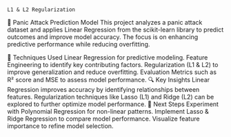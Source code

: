                                                                                      L1 & L2 Regularization 


📌 Panic Attack Prediction Model
This project analyzes a panic attack dataset and applies Linear Regression from the scikit-learn library to predict outcomes and improve model accuracy. The focus is on enhancing predictive performance while reducing overfitting.

🔹 Techniques Used
Linear Regression for predictive modeling.
Feature Engineering to identify key contributing factors.
Regularization (L1 & L2) to improve generalization and reduce overfitting.
Evaluation Metrics such as R² score and MSE to assess model performance.
🔍 Key Insights
Linear Regression improves accuracy by identifying relationships between features.
Regularization techniques like Lasso (L1) and Ridge (L2) can be explored to further optimize model performance.
🚀 Next Steps
Experiment with Polynomial Regression for non-linear patterns.
Implement Lasso & Ridge Regression to compare model performance.
Visualize feature importance to refine model selection.
